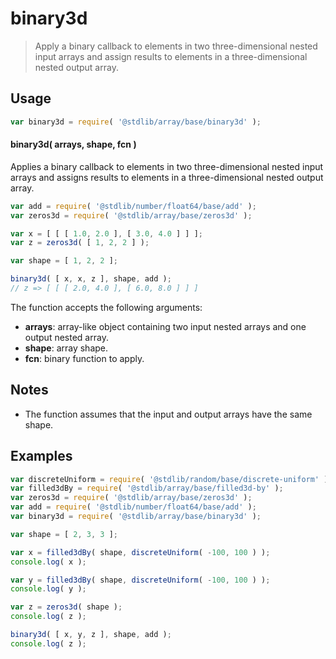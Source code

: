 <!--

@license Apache-2.0

Copyright (c) 2023 The Stdlib Authors.

Licensed under the Apache License, Version 2.0 (the "License");
you may not use this file except in compliance with the License.
You may obtain a copy of the License at

   http://www.apache.org/licenses/LICENSE-2.0

Unless required by applicable law or agreed to in writing, software
distributed under the License is distributed on an "AS IS" BASIS,
WITHOUT WARRANTIES OR CONDITIONS OF ANY KIND, either express or implied.
See the License for the specific language governing permissions and
limitations under the License.

-->

# binary3d

> Apply a binary callback to elements in two three-dimensional nested input arrays and assign results to elements in a three-dimensional nested output array.

<section class="intro">

</section>

<!-- /.intro -->

<section class="usage">

## Usage

```javascript
var binary3d = require( '@stdlib/array/base/binary3d' );
```

#### binary3d( arrays, shape, fcn )

Applies a binary callback to elements in two three-dimensional nested input arrays and assigns results to elements in a three-dimensional nested output array.

```javascript
var add = require( '@stdlib/number/float64/base/add' );
var zeros3d = require( '@stdlib/array/base/zeros3d' );

var x = [ [ [ 1.0, 2.0 ], [ 3.0, 4.0 ] ] ];
var z = zeros3d( [ 1, 2, 2 ] );

var shape = [ 1, 2, 2 ];

binary3d( [ x, x, z ], shape, add );
// z => [ [ [ 2.0, 4.0 ], [ 6.0, 8.0 ] ] ]
```

The function accepts the following arguments:

-   **arrays**: array-like object containing two input nested arrays and one output nested array.
-   **shape**: array shape.
-   **fcn**: binary function to apply.

</section>

<!-- /.usage -->

<section class="notes">

## Notes

-   The function assumes that the input and output arrays have the same shape.

</section>

<!-- /.notes -->

<section class="examples">

## Examples

<!-- eslint no-undef: "error" -->

```javascript
var discreteUniform = require( '@stdlib/random/base/discrete-uniform' ).factory;
var filled3dBy = require( '@stdlib/array/base/filled3d-by' );
var zeros3d = require( '@stdlib/array/base/zeros3d' );
var add = require( '@stdlib/number/float64/base/add' );
var binary3d = require( '@stdlib/array/base/binary3d' );

var shape = [ 2, 3, 3 ];

var x = filled3dBy( shape, discreteUniform( -100, 100 ) );
console.log( x );

var y = filled3dBy( shape, discreteUniform( -100, 100 ) );
console.log( y );

var z = zeros3d( shape );
console.log( z );

binary3d( [ x, y, z ], shape, add );
console.log( z );
```

</section>

<!-- /.examples -->

<!-- Section for related `stdlib` packages. Do not manually edit this section, as it is automatically populated. -->

<section class="related">

</section>

<!-- /.related -->

<!-- Section for all links. Make sure to keep an empty line after the `section` element and another before the `/section` close. -->

<section class="links">

</section>

<!-- /.links -->
